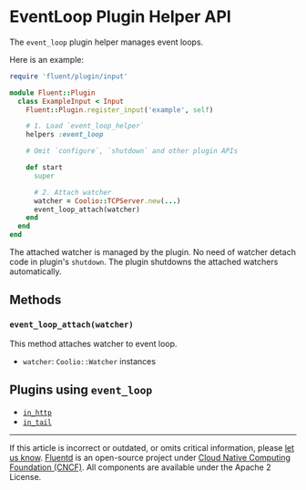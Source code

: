# EventLoop Plugin Helper API

The `event_loop` plugin helper manages event loops.

Here is an example:

```rb
require 'fluent/plugin/input'

module Fluent::Plugin
  class ExampleInput < Input
    Fluent::Plugin.register_input('example', self)

    # 1. Load `event_loop_helper`
    helpers :event_loop

    # Omit `configure`, `shutdown` and other plugin APIs

    def start
      super

      # 2. Attach watcher
      watcher = Coolio::TCPServer.new(...)
      event_loop_attach(watcher)
    end
  end
end
```

The attached watcher is managed by the plugin. No need of watcher detach code in
plugin's `shutdown`. The plugin shutdowns the attached watchers automatically.


## Methods


### `event_loop_attach(watcher)`

This method attaches watcher to event loop.

-   `watcher`: `Coolio::Watcher` instances


## Plugins using `event_loop`

-   [`in_http`](/plugins/input/http.md)
-   [`in_tail`](/plugins/input/tail.md)


------------------------------------------------------------------------

If this article is incorrect or outdated, or omits critical information, please
[let us know](https://github.com/fluent/fluentd-docs-gitbook/issues?state=open).
[Fluentd](http://www.fluentd.org/) is an open-source project under
[Cloud Native Computing Foundation (CNCF)](https://cncf.io/). All components are
available under the Apache 2 License.